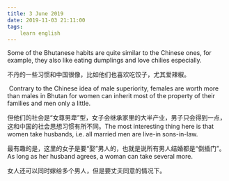 ```yaml
---
title: 3 June 2019
date: 2019-11-03 21:11:00
tags:
    learn english
---
```

Some of the Bhutanese habits are quite similar
to the Chinese ones, for example, they also like eating dumplings and love chilies
especially. 

不丹的一些习惯和中国很像，比如他们也喜欢吃饺子，尤其爱辣椒。

 Contrary to the Chinese idea of male superiority,
females are worth more than males in Bhutan for women can inherit most of the
property of their families and men only a little.

但他们的社会是“女尊男卑”型，女子会继承家里的大半产业，男子只会得到一点，这和中国的社会思想习惯有所不同。The most interesting thing here is that women
take husbands, i.e. all married men are live-in sons-in-law.

最有趣的是，这里的女子是要“娶”男人的，也就是说所有男人结婚都是“倒插门”。As long as her husband agrees, a woman can take
several more. 

女人还可以同时嫁给多个男人，但是要丈夫同意的情况下。